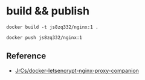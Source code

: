 # build && publish

```
docker build -t js8zq332/nginx:1 .
```

```
docker push js8zq332/nginx:1
```


## Reference

- [JrCs/docker-letsencrypt-nginx-proxy-companion](https://github.com/nginx-proxy/acme-companion)
